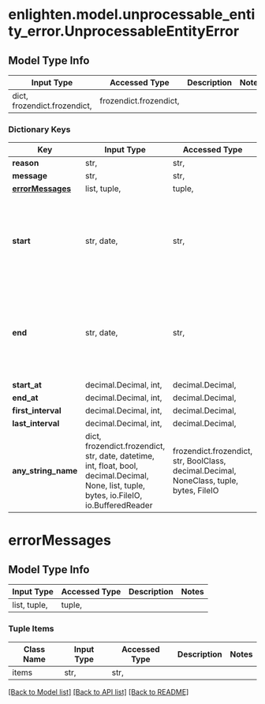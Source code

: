 # enlighten.model.unprocessable_entity_error.UnprocessableEntityError

## Model Type Info
Input Type | Accessed Type | Description | Notes
------------ | ------------- | ------------- | -------------
dict, frozendict.frozendict,  | frozendict.frozendict,  |  | 

### Dictionary Keys
Key | Input Type | Accessed Type | Description | Notes
------------ | ------------- | ------------- | ------------- | -------------
**reason** | str,  | str,  |  | [optional] 
**message** | str,  | str,  |  | [optional] 
**[errorMessages](#errorMessages)** | list, tuple,  | tuple,  |  | [optional] 
**start** | str, date,  | str,  |  | [optional] value must conform to RFC-3339 full-date YYYY-MM-DD
**end** | str, date,  | str,  |  | [optional] value must conform to RFC-3339 full-date YYYY-MM-DD
**start_at** | decimal.Decimal, int,  | decimal.Decimal,  |  | [optional] 
**end_at** | decimal.Decimal, int,  | decimal.Decimal,  |  | [optional] 
**first_interval** | decimal.Decimal, int,  | decimal.Decimal,  |  | [optional] 
**last_interval** | decimal.Decimal, int,  | decimal.Decimal,  |  | [optional] 
**any_string_name** | dict, frozendict.frozendict, str, date, datetime, int, float, bool, decimal.Decimal, None, list, tuple, bytes, io.FileIO, io.BufferedReader | frozendict.frozendict, str, BoolClass, decimal.Decimal, NoneClass, tuple, bytes, FileIO | any string name can be used but the value must be the correct type | [optional]

# errorMessages

## Model Type Info
Input Type | Accessed Type | Description | Notes
------------ | ------------- | ------------- | -------------
list, tuple,  | tuple,  |  | 

### Tuple Items
Class Name | Input Type | Accessed Type | Description | Notes
------------- | ------------- | ------------- | ------------- | -------------
items | str,  | str,  |  | 

[[Back to Model list]](../../README.md#documentation-for-models) [[Back to API list]](../../README.md#documentation-for-api-endpoints) [[Back to README]](../../README.md)

